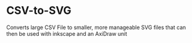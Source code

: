 # CSV-to-SVG
Converts large CSV File to smaller, more manageable SVG files that can then be used with inkscape and an AxiDraw unit
